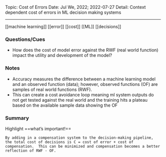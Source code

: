 Topic: Cost of Errors
Date: Jul We, 2022; 2022-07-27
Detail: Context dependent cost of errors in ML decision making systems

---
[[machine learning]] [[error]] [[cost]] [[ML]] [[decisions]]
### Questions/Cues
- How does the cost of model error against the RWF (real world function) impact the utility and development of the model?


### Notes
- Accuracy measures the difference between a machine learning model and an observed function (data); however, observed functions (OF) are samples of real world functions (RWF).
- This can create a cost avoidance loop meaning ml system outputs do not get tested against the real world and the training hits a plateau based on the available sample data showing the OF

### Summary
Highlight ==what’s important!==
```
By adding in a compensation system to the decision-making pipeline, the total cost of decisions is C = cost of error + cost of compensation.  This can be minimized and compensation becomes a better reflection of RWF - OF.
```

